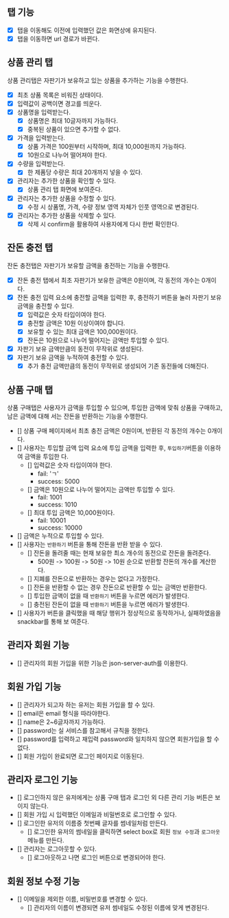 ## 탭 기능

- [x] 탭을 이동해도 이전에 입력했던 값은 화면상에 유지된다.
- [x] 탭을 이동하면 url 경로가 바뀐다.

## 상품 관리 탭

상품 관리탭은 자판기가 보유하고 있는 상품을 추가하는 기능을 수행한다.

- [x] 최초 상품 목록은 비워진 상태이다.
- [x] 입력값이 공백이면 경고를 띄운다.
- [x] 상품명을 입력받는다.
  - [x] 상품명은 최대 10글자까지 가능하다.
  - [x] 중복된 상품이 있으면 추가할 수 없다.
- [x] 가격을 입력받는다.
  - [x] 상품 가격은 100원부터 시작하며, 최대 10,000원까지 가능하다.
  - [x] 10원으로 나누어 떨어져야 한다.
- [x] 수량을 입력받는다.
  - [x] 한 제품당 수량은 최대 20개까지 넣을 수 있다.
- [x] 관리자는 추가한 상품을 확인할 수 있다.
  - [x] 상품 관리 탭 화면에 보여준다.
- [x] 관리자는 추가한 상품을 수정할 수 있다.
  - [x] 수정 시 상품명, 가격, 수량 정보 영역 자체가 인풋 영역으로 변경된다.
- [x] 관리자는 추가한 상품을 삭제할 수 있다.
  - [x] 삭제 시 confirm을 활용하여 사용자에게 다시 한번 확인한다.

## 잔돈 충전 탭

잔돈 충전탭은 자판기가 보유할 금액을 충전하는 기능을 수행한다.

- [x] 잔돈 충전 탭에서 최초 자판기가 보유한 금액은 0원이며, 각 동전의 개수는 0개이다.
- [x] 잔돈 충전 입력 요소에 충전할 금액을 입력한 후, 충전하기 버튼을 눌러 자판기 보유 금액을 충전할
      수 있다.
  - [x] 입력값은 숫자 타입이여야 한다.
  - [x] 충전할 금액은 10원 이상이여야 합니다.
  - [x] 보유할 수 있는 최대 금액은 100,000원이다.
  - [x] 잔돈은 10원으로 나누어 떨어지는 금액만 투입할 수 있다.
- [x] 자판기 보유 금액만큼의 동전이 무작위로 생성된다.
- [x] 자판기 보유 금액을 누적하여 충전할 수 있다.
  - [x] 추가 충전 금액만큼의 동전이 무작위로 생성되어 기존 동전들에 더해진다.

## 상품 구매 탭

상품 구매탭은 사용자가 금액을 투입할 수 있으며, 투입한 금액에 맞춰 상품을 구매하고, 남은 금액에 대해
서는 잔돈을 반환하는 기능을 수행한다.

- [] 상품 구매 페이지에서 최초 충전 금액은 0원이며, 반환된 각 동전의 개수는 0개이다.
- [] 사용자는 투입할 금액 입력 요소에 투입 금액을 입력한 후, `투입하기`버튼을 이용하여 금액을 투입한
  다.
  - [] 입력값은 숫자 타입이여야 한다.
    - fail: 'ㄱ'
    - success: 5000
  - [] 금액은 10원으로 나누어 떨어지는 금액만 투입할 수 있다.
    - fail: 1001
    - success: 1010
  - [] 최대 투입 금액은 10,000원이다.
    - fail: 10001
    - success: 10000
- [] 금액은 누적으로 투입할 수 있다.
- [] 사용자는 `반환하기` 버튼을 통해 잔돈을 반환 받을 수 있다.
  - [] 잔돈을 돌려줄 때는 현재 보유한 최소 개수의 동전으로 잔돈을 돌려준다.
    - 500원 -> 100원 -> 50원 -> 10원 순으로 반환할 잔돈의 개수를 계산한다.
  - [] 지폐를 잔돈으로 반환하는 경우는 없다고 가정한다.
  - [] 잔돈을 반환할 수 없는 경우 잔돈으로 반환할 수 있는 금액만 반환한다.
  - [] 투입한 금액이 없을 때 `반환하기` 버튼을 누르면 에러가 발생한다.
  - [] 충전된 잔돈이 없을 때 `반환하기` 버튼을 누르면 에러가 발생한다.
- [] 사용자가 버튼을 클릭했을 때 해당 행위가 정상적으로 동작하거나, 실패하였음을 snackbar를 통해 보
  여준다.

## 관리자 회원 기능

- [] 관리자의 회원 가입을 위한 기능은 json-server-auth를 이용한다.

## 회원 가입 기능

- [] 관리자가 되고자 하는 유저는 회원 가입을 할 수 있다.
- [] email은 email 형식을 따라야한다.
- [] name은 2~6글자까지 가능하다.
- [] password는 실 서비스를 참고해서 규칙을 정한다.
- [] password를 입력하고 재입력 password와 일치하지 않으면 회원가입을 할 수 없다.
- [] 회원 가입이 완료되면 로그인 페이지로 이동된다.

## 관리자 로그인 기능

- [] 로그인하지 않은 유저에게는 상품 구매 탭과 로그인 외 다른 관리 기능 버튼은 보이지 않는다.
- [] 회원 가입 시 입력했던 이메일과 비밀번호로 로그인할 수 있다.
- [] 로그인한 유저의 이름중 첫번째 글자를 썸네일처럼 만든다.
  - [] 로그인한 유저의 썸네일을 클릭하면 select box로 회원 `정보 수정`과 `로그아웃` 메뉴를 만든다.
- [] 관리자는 로그아웃할 수 있다.
  - [] 로그아웃하고 나면 로그인 버튼으로 변경되어야 한다.

## 회원 정보 수정 기능

- [] 이메일을 제외한 이름, 비밀번호를 변경할 수 있다.
  - [] 관리자의 이름이 변경되면 유저 썸네일도 수정된 이름에 맞게 변경된다.
